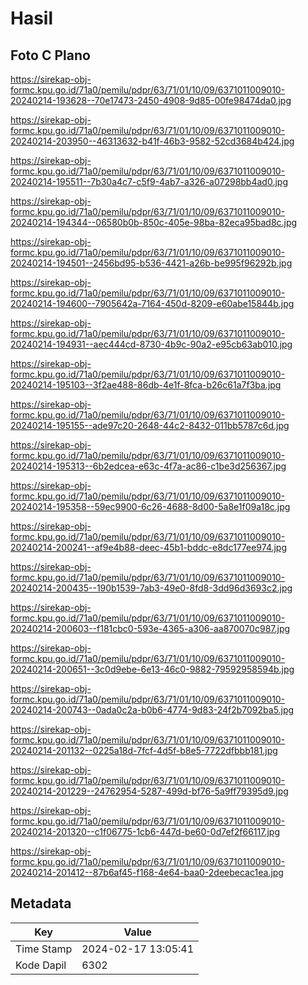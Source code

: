 # Hasil

## Foto C Plano

https://sirekap-obj-formc.kpu.go.id/71a0/pemilu/pdpr/63/71/01/10/09/6371011009010-20240214-193628--70e17473-2450-4908-9d85-00fe98474da0.jpg

https://sirekap-obj-formc.kpu.go.id/71a0/pemilu/pdpr/63/71/01/10/09/6371011009010-20240214-203950--46313632-b41f-46b3-9582-52cd3684b424.jpg

https://sirekap-obj-formc.kpu.go.id/71a0/pemilu/pdpr/63/71/01/10/09/6371011009010-20240214-195511--7b30a4c7-c5f9-4ab7-a326-a07298bb4ad0.jpg

https://sirekap-obj-formc.kpu.go.id/71a0/pemilu/pdpr/63/71/01/10/09/6371011009010-20240214-194344--06580b0b-850c-405e-98ba-82eca95bad8c.jpg

https://sirekap-obj-formc.kpu.go.id/71a0/pemilu/pdpr/63/71/01/10/09/6371011009010-20240214-194501--2456bd95-b536-4421-a26b-be995f96292b.jpg

https://sirekap-obj-formc.kpu.go.id/71a0/pemilu/pdpr/63/71/01/10/09/6371011009010-20240214-194600--7905642a-7164-450d-8209-e60abe15844b.jpg

https://sirekap-obj-formc.kpu.go.id/71a0/pemilu/pdpr/63/71/01/10/09/6371011009010-20240214-194931--aec444cd-8730-4b9c-90a2-e95cb63ab010.jpg

https://sirekap-obj-formc.kpu.go.id/71a0/pemilu/pdpr/63/71/01/10/09/6371011009010-20240214-195103--3f2ae488-86db-4e1f-8fca-b26c61a7f3ba.jpg

https://sirekap-obj-formc.kpu.go.id/71a0/pemilu/pdpr/63/71/01/10/09/6371011009010-20240214-195155--ade97c20-2648-44c2-8432-011bb5787c6d.jpg

https://sirekap-obj-formc.kpu.go.id/71a0/pemilu/pdpr/63/71/01/10/09/6371011009010-20240214-195313--6b2edcea-e63c-4f7a-ac86-c1be3d256367.jpg

https://sirekap-obj-formc.kpu.go.id/71a0/pemilu/pdpr/63/71/01/10/09/6371011009010-20240214-195358--59ec9900-6c26-4688-8d00-5a8e1f09a18c.jpg

https://sirekap-obj-formc.kpu.go.id/71a0/pemilu/pdpr/63/71/01/10/09/6371011009010-20240214-200241--af9e4b88-deec-45b1-bddc-e8dc177ee974.jpg

https://sirekap-obj-formc.kpu.go.id/71a0/pemilu/pdpr/63/71/01/10/09/6371011009010-20240214-200435--190b1539-7ab3-49e0-8fd8-3dd96d3693c2.jpg

https://sirekap-obj-formc.kpu.go.id/71a0/pemilu/pdpr/63/71/01/10/09/6371011009010-20240214-200603--f181cbc0-593e-4365-a306-aa870070c987.jpg

https://sirekap-obj-formc.kpu.go.id/71a0/pemilu/pdpr/63/71/01/10/09/6371011009010-20240214-200651--3c0d9ebe-6e13-46c0-9882-79592958594b.jpg

https://sirekap-obj-formc.kpu.go.id/71a0/pemilu/pdpr/63/71/01/10/09/6371011009010-20240214-200743--0ada0c2a-b0b6-4774-9d83-24f2b7092ba5.jpg

https://sirekap-obj-formc.kpu.go.id/71a0/pemilu/pdpr/63/71/01/10/09/6371011009010-20240214-201132--0225a18d-7fcf-4d5f-b8e5-7722dfbbb181.jpg

https://sirekap-obj-formc.kpu.go.id/71a0/pemilu/pdpr/63/71/01/10/09/6371011009010-20240214-201229--24762954-5287-499d-bf76-5a9ff79395d9.jpg

https://sirekap-obj-formc.kpu.go.id/71a0/pemilu/pdpr/63/71/01/10/09/6371011009010-20240214-201320--c1f06775-1cb6-447d-be60-0d7ef2f66117.jpg

https://sirekap-obj-formc.kpu.go.id/71a0/pemilu/pdpr/63/71/01/10/09/6371011009010-20240214-201412--87b6af45-f168-4e64-baa0-2deebecac1ea.jpg


## Metadata

| Key        | Value               |
| ---------- | ------------------- |
| Time Stamp | 2024-02-17 13:05:41 |
| Kode Dapil | 6302                |



